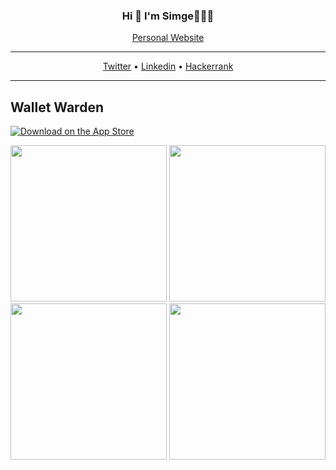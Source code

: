 <h3 align="center">Hi 👀 I'm Simge👩🏻‍💻</h3>
<p align="center">
  <a href="https://simgeatlhn.github.io/">Personal Website</a>
</p>

---

<p align="center">
  <a href="https://twitter.com/simgeatlhn">Twitter</a> •
  <a href="https://www.linkedin.com/in/simge-atlıhan-b774821bb/">Linkedin</a> •
  <a href="https://www.hackerrank.com/simgeeatlihan">Hackerrank</a>
</p>

---

## Wallet Warden

[![Download on the App Store](https://www.apple.com/v/app-store/b/images/overview/icon_appstore__ev0z770zyxoy_large_2x.png)](https://apps.apple.com/tr/app/walletwarden/id6448726256?l=tr)

<p float="left">
  <img src="https://github.com/simgeatlhn/100DaysOfSwiftUI/assets/73952475/87b45c55-ae05-4372-b42c-9a2a5ab3b6f4" width="250" />
  <img src="https://github.com/simgeatlhn/100DaysOfSwiftUI/assets/73952475/0e58af03-496d-427a-a91d-bf30374c64b8" width="250" />
  <img src="https://github.com/simgeatlhn/100DaysOfSwiftUI/assets/73952475/fe20c036-4bad-483e-97c4-22d3c10e256e" width="250" /> 
  <img src="https://github.com/simgeatlhn/100DaysOfSwiftUI/assets/73952475/77f300b1-6c1d-4c8f-92fe-e8551dcb7eac" width="250" /> 
</p>



